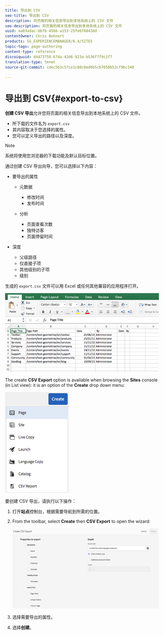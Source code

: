 ```yaml
---
title: 导出到 CSV
seo-title: 导出到 CSV
description: 将页面的相关信息导出到本地系统上的 CSV 文件
seo-description: 将页面的相关信息导出到本地系统上的 CSV 文件
uuid: aa03adac-bbfb-4566-a153-25fe6f6843dd
contentOwner: Chris Bohnert
products: SG_EXPERIENCEMANAGER/6.4/SITES
topic-tags: page-authoring
content-type: reference
discoiquuid: d4473758-674a-42d6-923a-b536f7f9c1f7
translation-type: tm+mt
source-git-commit: cdec5b3c57ce1c80c0ed6b5cb7650b52cf9bc340

---
```



# 导出到 CSV{#export-to-csv}

**创建 CSV 导出**&#x200B;允许您将页面的相关信息导出到本地系统上的 CSV 文件。

* 所下载的文件名为 `export.csv`
* 其内容取决于您选择的属性。
* 您可以定义导出的路径以及深度。

>[!NOTE]
>
>系统将使用您浏览器的下载功能及默认目标位置。

通过创建 CSV 导出向导，您可以选择以下内容：

* 要导出的属性

   * 元数据

      * 修改时间
      * 发布时间
   * 分析

      * 页面查看次数
      * 独特访客
      * 页面停留时间


* 深度

   * 父级路径
   * 仅直接子项
   * 其他级别的子项
   * 级别

生成的 `export.csv` 文件可以用 Excel 或任何其他兼容的应用程序打开。

![chlimage_1-58](assets/chlimage_1-58.png)

The create **CSV Export** option is available when browsing the **Sites** console (in List view): it is an option of the **Create** drop down menu:

![screen_shot_2018-03-21at154719](assets/screen_shot_2018-03-21at154719.png)

要创建 CSV 导出，请执行以下操作：

1. 打开&#x200B;**站点**&#x200B;控制台，根据需要导航到所需的位置。
1. From the toolbar, select **Create** then **CSV Export** to open the wizard:

   ![screen_shot_2018-03-21at154758](assets/screen_shot_2018-03-21at154758.png)

1. 选择需要导出的属性。
1. 选择&#x200B;**创建**。


